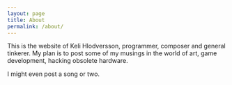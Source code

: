 ```yaml
---
layout: page
title: About
permalink: /about/
---
```


This is the website of Keli Hlodversson, programmer, composer and general tinkerer.
My plan is to post some of my musings in the world of art, game development, hacking obsolete hardware.

I might even post a song or two.
